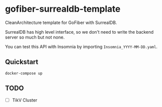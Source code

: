 # gofiber-surrealdb-template
CleanArchitecture template for GoFiber with SurrealDB.

SurrealDB has high level interface, so we don't need to write the backend server so much but not none.

You can test this API with Insomnia by importing ```Insomnia_YYYY-MM-DD.yaml```.

## Quickstart
```
docker-compose up
```

## TODO
 - [ ] TikV Cluster
